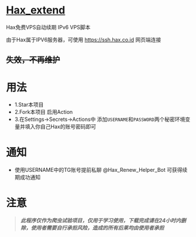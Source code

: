 # [Hax_extend](https://hax.co.id)
Hax免费VPS自动续期 IPv6 VPS脚本

由于Hax属于IPV6服务器，可使用 https://ssh.hax.co.id 网页端连接

## ~~失效，不再维护~~


# 用法
- 1.Star本项目
- 2.Fork本项目 启用Action
- 3.在Settings->Secrets->Actions中 添加`USERNAME`和`PASSWORD`两个秘密环境变量并填入你自己Hax的账号密码即可

# 通知
- 使用USERNAME中的TG账号提前私聊 @Hax_Renew_Helper_Bot 可获得续期成功通知

# 注意
> ***此程序仅作为爬虫试验项目，仅用于学习使用，下载完成请在24小时内删除，使用者需要自行承担风险，造成的所有后果均由使用者承担***
